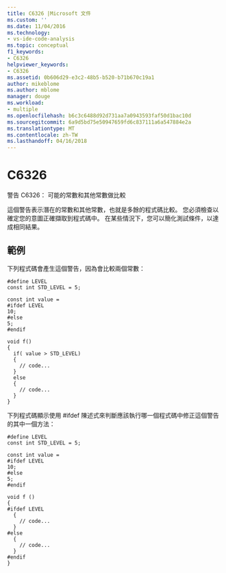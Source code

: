 ```yaml
---
title: C6326 |Microsoft 文件
ms.custom: ''
ms.date: 11/04/2016
ms.technology:
- vs-ide-code-analysis
ms.topic: conceptual
f1_keywords:
- C6326
helpviewer_keywords:
- C6326
ms.assetid: 0b606d29-e3c2-48b5-b520-b71b670c19a1
author: mikeblome
ms.author: mblome
manager: douge
ms.workload:
- multiple
ms.openlocfilehash: b6c3c6488d92d731aa7a0943593faf50d1bac10d
ms.sourcegitcommit: 6a9d5bd75e50947659fd6c837111a6a547884e2a
ms.translationtype: MT
ms.contentlocale: zh-TW
ms.lasthandoff: 04/16/2018
---
```

# <a name="c6326"></a>C6326
警告 C6326： 可能的常數和其他常數做比較  
  
 這個警告表示潛在的常數和其他常數，也就是多餘的程式碼比較。 您必須檢查以確定您的意圖正確擷取到程式碼中。 在某些情況下，您可以簡化測試條件，以達成相同結果。  
  
## <a name="example"></a>範例  
 下列程式碼會產生這個警告，因為會比較兩個常數：  
  
```  
#define LEVEL    
const int STD_LEVEL = 5;  
  
const int value =   
#ifdef LEVEL  
10;  
#else   
5;  
#endif  
  
void f()  
{  
  if( value > STD_LEVEL)  
  {  
    // code...  
  }  
  else  
  {  
    // code...  
  }  
}  
```  
  
 下列程式碼顯示使用 #ifdef 陳述式來判斷應該執行哪一個程式碼中修正這個警告的其中一個方法：  
  
```  
#define LEVEL    
const int STD_LEVEL = 5;  
  
const int value =   
#ifdef LEVEL  
10;  
#else   
5;  
#endif  
  
void f ()  
{  
#ifdef LEVEL  
  {  
    // code...  
  }  
#else  
  {  
    // code...  
  }  
#endif  
}   
```